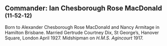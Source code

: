 ## Commander: Ian Chesborough Rose MacDonald  <small>(11‑52‑12)</small>

Born to Alexander Chesborough Rose MacDonald and Nancy Armitage in Hamilton Brisbane.  Married Gertrude Courtney Dix, St George’s, Hanover Square, London April 1927. Midshipman on *H.M.S. Agincourt* 1917.
